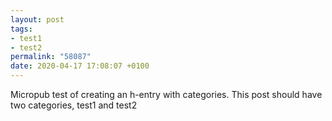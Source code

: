 ```yaml
---
layout: post
tags:
- test1
- test2
permalink: "58087"
date: 2020-04-17 17:08:07 +0100
---
```


Micropub test of creating an h-entry with categories. This post should have two categories, test1 and test2
